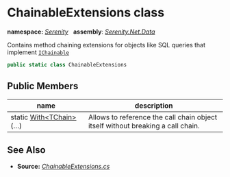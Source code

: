 # ChainableExtensions class
**namespace:** *[Serenity](../README.md#serenity-namespace)*   **assembly**: *[Serenity.Net.Data](../README.md)*

Contains method chaining extensions for objects like SQL queries that implement [`IChainable`](IChainable.md)

```csharp
public static class ChainableExtensions
```

## Public Members

| name | description |
| --- | --- |
| static [With&lt;TChain&gt;](ChainableExtensions/With.md)(…) | Allows to reference the call chain object itself without breaking a call chain. |

## See Also

* **Source:** *[ChainableExtensions.cs](https://github.com/serenity-is/Serenity/blob/master/src/Serenity.Net.Data/FluentSql/ChainableExtensions.cs)*